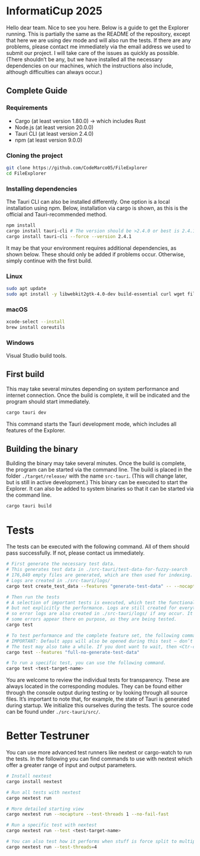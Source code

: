 # InformatiCup 2025

Hello dear team. Nice to see you here. Below is a guide to get the Explorer running. This is
partially the same as the README of the repository, except that here we are using dev mode and will
also run the tests. If there are any problems, please contact me immediately via the email address
we used to submit our project. I will take care of the issues as quickly as possible. (There
shouldn’t be any, but we have installed all the necessary dependencies on our machines, which the
instructions also include, although difficulties can always occur.)

## Complete Guide

### Requirements

- Cargo (at least version 1.80.0) -> which includes Rust
- Node.js (at least version 20.0.0)
- Tauri CLI (at least version 2.4.0)
- npm (at least version 9.0.0)

### Cloning the project

```bash
git clone https://github.com/CodeMarco05/FileExplorer
cd FileExplorer
```

### Installing dependencies

The Tauri CLI can also be installed differently. One option is a local installation using npm.
Below, installation via cargo is shown, as this is the official and Tauri-recommended method.

```bash
npm install
cargo install tauri-cli # The version should be >2.4.0 or best is 2.4.1 with the next command
cargo install tauri-cli --force --version 2.4.1
```

It may be that your environment requires additional dependencies, as shown below. These should only
be added if problems occur. Otherwise, simply continue with the first build.

### Linux

```bash
sudo apt update
sudo apt install -y libwebkit2gtk-4.0-dev build-essential curl wget file libssl-dev libgtk-3-dev
```

### macOS

```bash
xcode-select --install
brew install coreutils
```

### Windows

Visual Studio build tools.

## First build

This may take several minutes depending on system performance and internet connection. Once the
build is complete, it will be indicated and the program should start immediately.

```bash
cargo tauri dev
```

This command starts the Tauri development mode, which includes all features of the Explorer.

## Building the binary

Building the binary may take several minutes. Once the build is complete, the program can be started
via the command line. The build is placed in the folder `./target/release/` with the name
`src-tauri`. (This will change later, but is still in active development.) This binary can be
executed to start the Explorer. It can also be added to system binaries so that it can be started
via the command line.

```bash
cargo tauri build
```

# Tests

The tests can be executed with the following command. All of them should pass successfully. If not,
please contact us immediately.

```bash
# First generate the necessary test data.
# This generates test data in ./src-tauri/test-data-for-fuzzy-search
# 176,840 empty files are generated, which are then used for indexing.
# Logs are created in ./src-tauri/logs/
cargo test create_test_data --features "generate-test-data" -- --nocapture

# Then run the tests
# A selection of important tests is executed, which test the functionality of the Explorer,
# but not explicitly the performance. Logs are still created for everything,
# so error logs are also created in ./src-tauri/logs/ if any occur. It is important to note that
# some errors appear there on purpose, as they are being tested.
cargo test

# To test performance and the complete feature set, the following command can be run.
# IMPORTANT: Default apps will also be opened during this test — don’t be alarmed.
# The test may also take a while. If you dont want to wait, then <Ctr-c> to stop it.
cargo test --features "full-no-generate-test-data"

# To run a specific test, you can use the following command.
cargo test <test-target-name>
```

You are welcome to review the individual tests for transparency. These are always located in the
corresponding modules. They can be found either through the console output during testing or by
looking through all source files. It’s important to note that, for example, the state of Tauri is
generated during startup. We initialize this ourselves during the tests. The source code can be
found under `./src-tauri/src/`.


# Better Testruner
You can use more advanced test runners like nextest or cargo-watch to run the tests.
In the following you can find commands to use with nextest which offer a greater range of input and output parameters.

```bash
# Install nextest
cargo install nextest
``` 

```bash
# Run all tests with nextest
cargo nextest run

# More detailed starting view
cargo nextest run --nocapture --test-threads 1 --no-fail-fast

# Run a specific test with nextest
cargo nextest run --test <test-target-name>

# You can also test how it performs when stuff is force split to multiple threads
cargo nextest run --test-threads=4
```